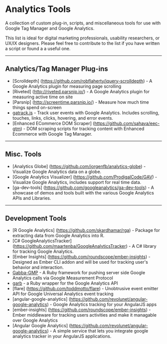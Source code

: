# Analytics Tools
A collection of custom plug-in, scripts, and miscellaneous tools for use with Google Tag Manager and Google Analytics.

This list is ideal for digital marketing professionals, usability researchers, or UX/IX designers. Please feel free to contribute to the list if you have written a script or found a a useful one.

---

## Analytics/Tag Manager Plug-ins
- [Scrolldepth] (https://github.com/robflaherty/jquery-scrolldepth) - A Google Analytics plugin for measuring page scrolling
- [Riveted] (http://riveted.parsnip.io/) - A Google Analytics plugin for measuring active time on site
- [Parsnip] (http://screentime.parsnip.io/) - Measure how much time things spend on-screen
- [gatrack.js](https://github.com/jbckmn/gatrack.js) - Track user events with Google Analytics. Includes scrolling, touches, links, clicks, hovering, and error events.
- [Enhanced ECommerce DOM Scraper] (https://github.com/sahava/eec-gtm) - DOM scraping scripts for tracking content with Enhanced Ecommerce with Google Tag Manager.

---

## Misc. Tools
- [Analytics Globe] (https://github.com/jorgenfb/analytics-globe) - Visualize Google Analytics data on a globe.
- [Google Analytics Visualizer] (https://github.com/ProdigalCode/GAV) - Visualize Google Analytics, includes support for real time data.
- [ga-dev-tools] (https://github.com/googleanalytics/ga-dev-tools) - A showcase of demos and tools built with the various Google Analytics APIs and Libraries.

---

## Development Tools
- [R Google Analytics] (https://github.com/skardhamar/rga) - Package for extracting data from Google Analytics into R.
- [C# GoogleAnalyticsTracker] (https://github.com/maartenba/GoogleAnalyticsTracker) - A C# library for tracking Google Analytics.
- [Ember Insights] (https://github.com/roundscope/ember-insights) - Designed as Ember CLI addon and will be used for tracking user's behavior and interaction.
- [Gabba-GMP](https://github.com/fuzzyjulz/gabba-gmp) - A Ruby framework for pushing server side Google Analytics calls via Google Measurement Protocol
- [garb](https://github.com/Sija/garb) - a Ruby wrapper for the Google Analytics API
- [flare] (https://github.com/toddmotto/flare)  - Unobtrusive event emitter API for Google Universal Analytics event tracking
- [angular-google-analytics] (https://github.com/revolunet/angular-google-analytics) - Google Analytics tracking for your AngularJS apps
- [ember-insights] (https://github.com/roundscope/ember-insights) - Ember middleware for tracking users activities and make it managable over Google Analytics
- [Angular Google Analytics] (https://github.com/revolunet/angular-google-analytics) - A simple service that lets you integrate google analytics tracker in your AngularJS applications.
